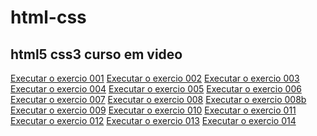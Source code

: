 # html-css
## html5 css3 curso em video

 <a href="https://adalberto-martins.github.io/html-css/exercicios/ex001/index.html">Executar o exercio 001</a>
 <a href="https://adalberto-martins.github.io/html-css/exercicios/ex002/index.html">Executar o exercio 002</a>
 <a href="https://adalberto-martins.github.io/html-css/exercicios/ex003/index.html">Executar o exercio 003</a>
 <a href="https://adalberto-martins.github.io/html-css/exercicios/ex004/index.html">Executar o exercio 004</a>
 <a href="#">Executar o exercio 005</a>
 <a href="https://adalberto-martins.github.io/html-css/exercicios/ex006/index.html">Executar o exercio 006</a>
 <a href="https://adalberto-martins.github.io/html-css/exercicios/ex007/html5.html">Executar o exercio 007</a>
 <a href="https://adalberto-martins.github.io/html-css/exercicios/ex008/index.html">Executar o exercio 008</a>
 <a href="https://adalberto-martins.github.io/html-css/exercicios/ex008b/index.html">Executar o exercio 008b</a>
<a href="https://adalberto-martins.github.io/html-css/exercicios/ex009/index.html">Executar o exercio 009</a>
<a href="https://adalberto-martins.github.io/html-css/exercicios/ex010/index.html">Executar o exercio 010</a>
<a href="https://adalberto-martins.github.io/html-css/exercicios/ex011/index.html">Executar o exercio 011</a>
<a href="https://adalberto-martins.github.io/html-css/exercicios/ex012/index.html">Executar o exercio 012</a>
<a href="https://adalberto-martins.github.io/html-css/exercicios/ex013/index.html">Executar o exercio 013</a>
<a href="https://adalberto-martins.github.io/html-css/exercicios/ex014/index.html">Executar o exercio 014</a>
